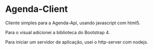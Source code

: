 # Agenda-Client

Cliente simples para a Agenda-Api, usando javascript com html5.

Para o visual adicionei a biblioteca do Bootstrap 4.

Para iniciar um servidor de aplicação, usei o http-server com nodejs.

